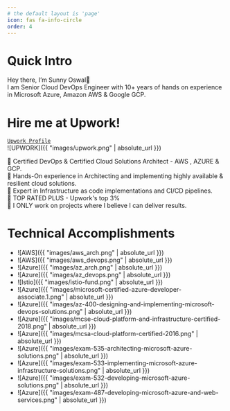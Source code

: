 ```yaml
---
# the default layout is 'page'
icon: fas fa-info-circle
order: 4
---
```


# Quick Intro
Hey there, I’m Sunny Oswal👋   
I am Senior Cloud DevOps Engineer with 10+ years of hands on experience in Microsoft Azure, Amazon AWS & Google GCP.

# Hire me at Upwork!
[`Upwork Profile`](https://www.upwork.com/o/profiles/users/~01fb702b65d24192ad/)   
![UPWORK]({{ "images/upwork.png" | absolute_url }})

💪 Certified DevOps & Certified Cloud Solutions Architect - AWS , AZURE & GCP.   
💪 Hands-On experience in Architecting and implementing highly available & resilient cloud solutions.   
💪 Expert in Infrastructure as code implementations and CI/CD pipelines.   
💪 TOP RATED PLUS - Upwork's top 3%   
💪 I ONLY work on projects where I believe I can deliver results.

# Technical Accomplishments
+ ![AWS]({{ "images/aws_arch.png" | absolute_url }})
+ ![AWS]({{ "images/aws_devops.png" | absolute_url }})
+ ![Azure]({{ "images/az_arch.png" | absolute_url }})
+ ![Azure]({{ "images/az_devops.png" | absolute_url }})
+ ![Istio]({{ "images/istio-fund.png" | absolute_url }})
+ ![Azure]({{ "images/microsoft-certified-azure-developer-associate.1.png" | absolute_url }})
+ ![Azure]({{ "images/az-400-designing-and-implementing-microsoft-devops-solutions.png" | absolute_url }})
+ ![Azure]({{ "images/mcse-cloud-platform-and-infrastructure-certified-2018.png" | absolute_url }})
+ ![Azure]({{ "images/mcsa-cloud-platform-certified-2016.png" | absolute_url }})
+ ![Azure]({{ "images/exam-535-architecting-microsoft-azure-solutions.png" | absolute_url }})
+ ![Azure]({{ "images/exam-533-implementing-microsoft-azure-infrastructure-solutions.png" | absolute_url }})
+ ![Azure]({{ "images/exam-532-developing-microsoft-azure-solutions.png" | absolute_url }})
+ ![Azure]({{ "images/exam-487-developing-microsoft-azure-and-web-services.png" | absolute_url }})
